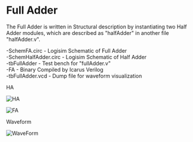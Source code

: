 # Full Adder

The Full Adder is written in Structural description by instantiating two Half Adder modules, which are described as "halfAdder"
in another file "halfAdder.v". 

-SchemFA.circ - Logisim Schematic of Full Adder  
-SchemHalfAdder.circ -  Logisim Schematic of Half Adder  
-tbFullAdder - Test bench for "fullAdder.v"  
-FA - Binary Compiled by Icarus Verilog  
-tbFullAdder.vcd - Dump file for waveform visualization  

  
HA  
  
  
![HA](https://github.com/AbhijitBaral/VerilogDigitalDesigns/blob/main/fullAdder/Schematic/ha.png)

   


    
![FA](https://github.com/AbhijitBaral/VerilogDigitalDesigns/blob/main/fullAdder/Schematic/fa.jpg)
  

Waveform
   
  
![WaveForm](https://github.com/AbhijitBaral/VerilogDigitalDesigns/blob/main/fullAdder/Schematic/waveform.png)  
    
